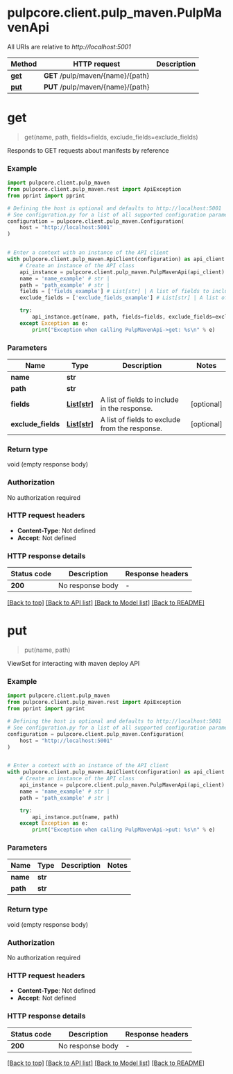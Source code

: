 # pulpcore.client.pulp_maven.PulpMavenApi

All URIs are relative to *http://localhost:5001*

Method | HTTP request | Description
------------- | ------------- | -------------
[**get**](PulpMavenApi.md#get) | **GET** /pulp/maven/{name}/{path} | 
[**put**](PulpMavenApi.md#put) | **PUT** /pulp/maven/{name}/{path} | 


# **get**
> get(name, path, fields=fields, exclude_fields=exclude_fields)



Responds to GET requests about manifests by reference

### Example


```python
import pulpcore.client.pulp_maven
from pulpcore.client.pulp_maven.rest import ApiException
from pprint import pprint

# Defining the host is optional and defaults to http://localhost:5001
# See configuration.py for a list of all supported configuration parameters.
configuration = pulpcore.client.pulp_maven.Configuration(
    host = "http://localhost:5001"
)


# Enter a context with an instance of the API client
with pulpcore.client.pulp_maven.ApiClient(configuration) as api_client:
    # Create an instance of the API class
    api_instance = pulpcore.client.pulp_maven.PulpMavenApi(api_client)
    name = 'name_example' # str | 
    path = 'path_example' # str | 
    fields = ['fields_example'] # List[str] | A list of fields to include in the response. (optional)
    exclude_fields = ['exclude_fields_example'] # List[str] | A list of fields to exclude from the response. (optional)

    try:
        api_instance.get(name, path, fields=fields, exclude_fields=exclude_fields)
    except Exception as e:
        print("Exception when calling PulpMavenApi->get: %s\n" % e)
```



### Parameters


Name | Type | Description  | Notes
------------- | ------------- | ------------- | -------------
 **name** | **str**|  | 
 **path** | **str**|  | 
 **fields** | [**List[str]**](str.md)| A list of fields to include in the response. | [optional] 
 **exclude_fields** | [**List[str]**](str.md)| A list of fields to exclude from the response. | [optional] 

### Return type

void (empty response body)

### Authorization

No authorization required

### HTTP request headers

 - **Content-Type**: Not defined
 - **Accept**: Not defined

### HTTP response details

| Status code | Description | Response headers |
|-------------|-------------|------------------|
**200** | No response body |  -  |

[[Back to top]](#) [[Back to API list]](../README.md#documentation-for-api-endpoints) [[Back to Model list]](../README.md#documentation-for-models) [[Back to README]](../README.md)

# **put**
> put(name, path)



ViewSet for interacting with maven deploy API

### Example


```python
import pulpcore.client.pulp_maven
from pulpcore.client.pulp_maven.rest import ApiException
from pprint import pprint

# Defining the host is optional and defaults to http://localhost:5001
# See configuration.py for a list of all supported configuration parameters.
configuration = pulpcore.client.pulp_maven.Configuration(
    host = "http://localhost:5001"
)


# Enter a context with an instance of the API client
with pulpcore.client.pulp_maven.ApiClient(configuration) as api_client:
    # Create an instance of the API class
    api_instance = pulpcore.client.pulp_maven.PulpMavenApi(api_client)
    name = 'name_example' # str | 
    path = 'path_example' # str | 

    try:
        api_instance.put(name, path)
    except Exception as e:
        print("Exception when calling PulpMavenApi->put: %s\n" % e)
```



### Parameters


Name | Type | Description  | Notes
------------- | ------------- | ------------- | -------------
 **name** | **str**|  | 
 **path** | **str**|  | 

### Return type

void (empty response body)

### Authorization

No authorization required

### HTTP request headers

 - **Content-Type**: Not defined
 - **Accept**: Not defined

### HTTP response details

| Status code | Description | Response headers |
|-------------|-------------|------------------|
**200** | No response body |  -  |

[[Back to top]](#) [[Back to API list]](../README.md#documentation-for-api-endpoints) [[Back to Model list]](../README.md#documentation-for-models) [[Back to README]](../README.md)

